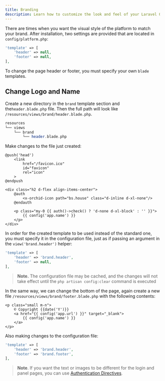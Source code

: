 ```yaml
---
title: Branding
description: Learn how to customize the look and feel of your Laravel Orchid application with the Branding documentation page. Discover how to set your own logo, choose custom colors, and more to make your application truly your own.
---
```


There are times when you want the visual style of the platform to match your brand.
After installation, two settings are provided that are located in `config/platform.php`:

```php
'template' => [
    'header' => null,
    'footer' => null,
],
```

To change the page header or footer, you must specify your own `blade` templates.

## Change Logo and Name

Create a new directory in the `brand` template section and the`header.blade.php` file.
Then the full path will look like `/resources/views/brand/header.blade.php`.

```php
resources          
└── views
    └── brand
        └── header.blade.php
```

Make changes to the file just created:

```blade
@push('head')
    <link
        href="/favicon.ico"
        id="favicon"
        rel="icon"
    >
@endpush

<div class="h2 d-flex align-items-center">
    @auth
        <x-orchid-icon path="bs.house" class="d-inline d-xl-none"/>
    @endauth

    <p class="my-0 {{ auth()->check() ? 'd-none d-xl-block' : '' }}">
        {{ config('app.name') }}
    </p>
</div>
```

In order for the created template to be used instead of the standard one, you must specify it in the configuration file,
just as if passing an argument in the `view('brand.header')` helper:

```php
'template' => [
    'header' => 'brand.header',
    'footer' => null,
],
```

> **Note.** The configuration file may be cached, and the changes will not take effect until the `php artisan config:clear` command is executed

In the same way, we can change the bottom of the page, again create a new file `/resources/views/brand/footer.blade.php` with the following contents:

```blade
<p class="small m-n">
    © Copyright {{date('Y')}} 
    <a href="{{ config('app.url') }}" target="_blank">
        {{ config('app.name') }}
    </a>
</p>
```

Also making changes to the configuration file:

```php
'template' => [
    'header' => 'brand.header',
    'footer' => 'brand.footer',
],
```

> **Note**. If you want the text or images to be different for the login and panel pages, you can use [Authentication Directives](https://laravel.com/docs/blade#authentication-directives).
